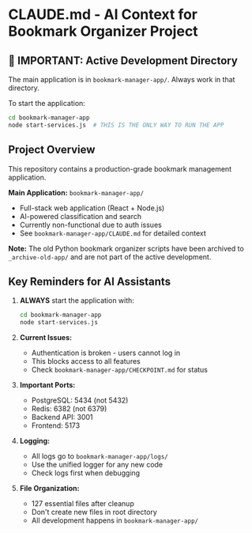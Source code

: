 # CLAUDE.md - AI Context for Bookmark Organizer Project

## 🚨 IMPORTANT: Active Development Directory
The main application is in `bookmark-manager-app/`. Always work in that directory.

To start the application:
```bash
cd bookmark-manager-app
node start-services.js  # THIS IS THE ONLY WAY TO RUN THE APP
```

## Project Overview
This repository contains a production-grade bookmark management application.

**Main Application:** `bookmark-manager-app/`
- Full-stack web application (React + Node.js)
- AI-powered classification and search
- Currently non-functional due to auth issues
- See `bookmark-manager-app/CLAUDE.md` for detailed context

**Note:** The old Python bookmark organizer scripts have been archived to `_archive-old-app/` and are not part of the active development.

## Key Reminders for AI Assistants

1. **ALWAYS** start the application with:
   ```bash
   cd bookmark-manager-app
   node start-services.js
   ```

2. **Current Issues:**
   - Authentication is broken - users cannot log in
   - This blocks access to all features
   - Check `bookmark-manager-app/CHECKPOINT.md` for status

3. **Important Ports:**
   - PostgreSQL: 5434 (not 5432)
   - Redis: 6382 (not 6379)
   - Backend API: 3001
   - Frontend: 5173

4. **Logging:**
   - All logs go to `bookmark-manager-app/logs/`
   - Use the unified logger for any new code
   - Check logs first when debugging

5. **File Organization:**
   - 127 essential files after cleanup
   - Don't create new files in root directory
   - All development happens in `bookmark-manager-app/`

